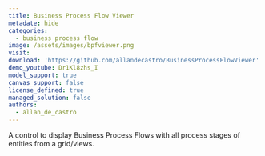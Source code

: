 ```yaml
---
title: Business Process Flow Viewer
metadate: hide
categories:
  - business process flow
image: /assets/images/bpfviewer.png
visit: 
download: 'https://github.com/allandecastro/BusinessProcessFlowViewer'
demo_youtube: Dr1Kl8zhs_I
model_support: true
canvas_support: false
license_defined: true
managed_solution: false
authors:
  - allan_de_castro
---
```


A control to display Business Process Flows with all process stages of entities from a grid/views.
